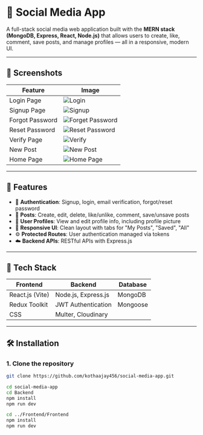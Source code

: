 # 🔗 Social Media App

A full-stack social media web application built with the **MERN stack (MongoDB, Express, React, Node.js)** that allows users to create, like, comment, save posts, and manage profiles — all in a responsive, modern UI.

---

## 📸 Screenshots

| Feature | Image |
|--------|-------|
| Login Page | ![Login](loginpage.png) |
| Signup Page | ![Signup](signuppage.png) |
| Forgot Password | ![Forget Password](forgetpasswordpage.png) |
| Reset Password | ![Reset Password](resetpasswordpage.png) |
| Verify Page | ![Verify](verifypage.png) |
| New Post | ![New Post](newpost.png) |
| Home Page | ![Home Page](homepage.png) |

---

## 🚀 Features

- 🔐 **Authentication**: Signup, login, email verification, forgot/reset password
- 📝 **Posts**: Create, edit, delete, like/unlike, comment, save/unsave posts
- 👤 **User Profiles**: View and edit profile info, including profile picture
- 📄 **Responsive UI**: Clean layout with tabs for "My Posts", "Saved", "All"
- ⚙️ **Protected Routes**: User authentication managed via tokens
- ☁️ **Backend APIs**: RESTful APIs with Express.js

---

## 🧰 Tech Stack

| Frontend           | Backend              | Database |
|--------------------|----------------------|----------|
| React.js (Vite)    | Node.js, Express.js  | MongoDB  |
| Redux Toolkit      | JWT Authentication   | Mongoose |
|  CSS               | Multer, Cloudinary   |          |

---

## 🛠️ Installation

### 1. Clone the repository

```bash
git clone https://github.com/kothaajay456/social-media-app.git

cd social-media-app
cd Backend
npm install
npm run dev

cd ../Frontend/Frontend
npm install
npm run dev
